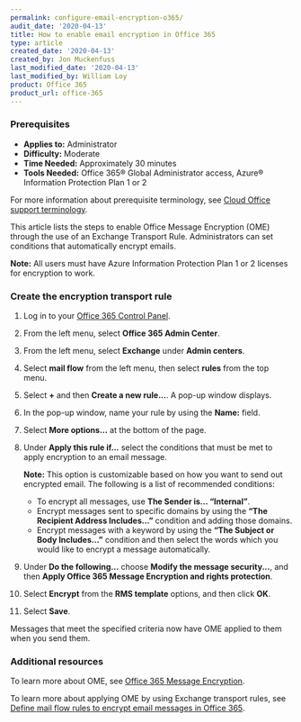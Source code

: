 ```yaml
---
permalink: configure-email-encryption-o365/
audit_date: '2020-04-13'
title: How to enable email encryption in Office 365
type: article
created_date: '2020-04-13'
created_by: Jon Muckenfuss
last_modified_date: '2020-04-13'
last_modified_by: William Loy
product: Office 365
product_url: office-365
---
```


### Prerequisites

- **Applies to:** Administrator
- **Difficulty:** Moderate
- **Time Needed:** Approximately 30 minutes
- **Tools Needed:** Office 365&reg; Global Administrator access, Azure&reg; Information Protection Plan 1 or 2

For more information about prerequisite terminology, see [Cloud Office support terminology](/support/how-to/cloud-office-support-terminology).

This article lists the steps to enable Office Message Encryption (OME) through the use of an Exchange Transport Rule. Administrators can set conditions that automatically encrypt emails.

**Note:** All users must have Azure Information Protection Plan 1 or 2 licenses for encryption to work.

### Create the encryption transport rule

1.	Log in to your [Office 365 Control Panel](https://office365.cp.rackspace.com).

2.	From the left menu, select **Office 365 Admin Center**.

3.	From the left menu, select **Exchange** under **Admin centers**.

4.	Select **mail flow** from the left menu, then select **rules** from the top menu.

5.	Select **+** and then **Create a new rule...**. A pop-up window displays.

6.  In the pop-up window, name your rule by using the **Name:** field.

7.  Select **More options...** at the bottom of the page.

8.  Under **Apply this rule if...** select the conditions that must be met to apply encryption to an email message.

    **Note:** This option is customizable based on how you want to send out encrypted email. The following is a list of recommended conditions:

    -	To encrypt all messages, use **The Sender is… “Internal”**.
    -	Encrypt messages sent to specific domains by using the  **“The Recipient Address Includes…”** condition and adding those domains.
    -	Encrypt messages with a keyword by using the **“The Subject or Body Includes…”** condition and then select the words which you would like to encrypt a message automatically.

9.  Under **Do the following...** choose **Modify the message security...**, and then **Apply Office 365 Message Encryption and rights protection**.

10.  Select **Encrypt** from the **RMS template** options, and then click **OK**.

11.  Select **Save**.

Messages that meet the specified criteria now have OME applied to them when you send them.

### Additional resources

To learn more about OME, see [Office 365 Message Encryption](https://docs.microsoft.com/en-us/microsoft-365/compliance/ome?view=o365-worldwide).

To learn more about applying OME by using Exchange transport rules, see [Define mail flow rules to encrypt email messages in Office 365](https://docs.microsoft.com/en-us/microsoft-365/compliance/define-mail-flow-rules-to-encrypt-email?view=o365-worldwide).
